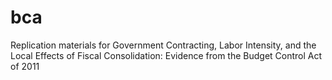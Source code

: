 # bca
Replication materials for Government Contracting, Labor Intensity, and the Local Effects of Fiscal Consolidation: Evidence from the Budget Control Act of 2011

